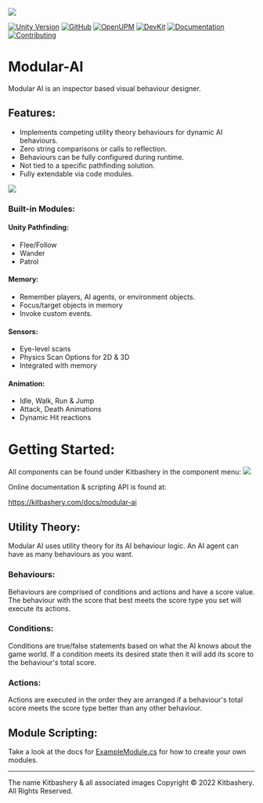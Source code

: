 <!-- ONLINE DOCUMENTATION FOUND @ https://kitbashery.com/docs/modular-ai -->

![](https://kitbashery.com/assets/images/kitbashery-github-banner.jpg)

[![Unity Version](https://img.shields.io/badge/Unity-2021.3%2B-blue.svg)](https://unity3d.com/get-unity/download)
[![GitHub](https://img.shields.io/github/license/kitbashery/modular-ai.svg)](https://github.com/Kitbashery/Modular-AI/blob/main/.github/LICENSE.md)
[![OpenUPM](https://img.shields.io/badge/Install-openUPM-blue)](https://openupm.com/packages/com.kitbashery.modular-ai.html)
[![DevKit](https://img.shields.io/badge/Dev%20Kit-.unitypackage-blue)](https://github.com/Kitbashery/Modular-AI/releases/download/Development-Package/Kitbashery_ModularAI.unitypackage)
[![Documentation](https://img.shields.io/badge/Docs-Kitbashery.com-%23ffaf0c)](https://kitbashery.com/docs/modular-ai)
[![Contributing](https://img.shields.io/badge/Contribute-guidelines-lightgrey)](https://github.com/Kitbashery/.github/blob/main/.github/CONTRIBUTING.md)

# Modular-AI
Modular AI is an inspector based visual behaviour designer.

## Features:
* Implements competing utility theory behaviours for dynamic AI behaviours.
* Zero string comparisons or calls to reflection.
* Behaviours can be fully configured during runtime.
* Not tied to a specific pathfinding solution.
* Fully extendable via code modules.

![](https://kitbashery.com/assets/images/kitbashery-modular-ai-agent-component.jpg)

### Built-in Modules:

#### Unity Pathfinding:
* Flee/Follow
* Wander
* Patrol

#### Memory:
* Remember players, AI agents, or environment objects.
* Focus/target objects in memory
* Invoke custom events.

#### Sensors:
* Eye-level scans
* Physics Scan Options for 2D & 3D
* Integrated with memory

#### Animation:
* Idle, Walk, Run & Jump
* Attack, Death Animations
* Dynamic Hit reactions

# Getting Started:
All components can be found under Kitbashery in the component menu:
![](https://kitbashery.com/assets/images/kitbashery-modular-ai-component-navigation.jpg)

Online documentation & scripting API is found at:

https://kitbashery.com/docs/modular-ai

## Utility Theory:

Modular AI uses utility theory for its AI behaviour logic. An AI agent can have as many behaviours as you want.

### Behaviours:
Behaviours are comprised of conditions and actions and have a score value. The behaviour with the score that best meets the score type you set will execute its actions.
### Conditions:
Conditions are true/false statements based on what the AI knows about the game world. If a condition meets its desired state then it will add its score to the behaviour's total score.
### Actions:
Actions are executed in the order they are arranged if a behaviour's total score meets the score type better than any other behaviour.


## Module Scripting:
Take a look at the docs for [ExampleModule.cs](https://kitbashery.com/docs/modular-ai/example-module.html) for how to create your own modules.



---
The name Kitbashery & all associated images Copyright &copy; 2022 Kitbashery. All Rights Reserved.
